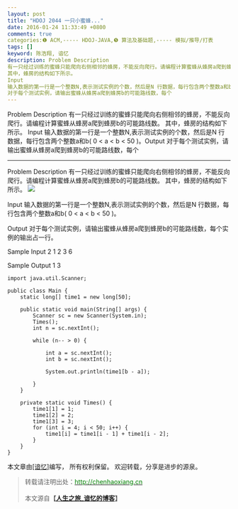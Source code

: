 ```yaml
---
layout: post
title: "HDOJ 2044 一只小蜜蜂..."
date: 2016-01-24 11:33:49 +0800
comments: true
categories:❶ ACM,----- HDOJ-JAVA,❺ 算法及基础题,----- 模拟/推导/打表
tags: []
keyword: 陈浩翔, 谙忆
description: Problem Description 
有一只经过训练的蜜蜂只能爬向右侧相邻的蜂房，不能反向爬行。请编程计算蜜蜂从蜂房a爬到蜂房b的可能路线数。 
其中，蜂房的结构如下所示。 
Input 
输入数据的第一行是一个整数N,表示测试实例的个数，然后是N 行数据，每行包含两个整数a和b( 0 < a < b < 50 )。Output 
对于每个测试实例，请输出蜜蜂从蜂房a爬到蜂房b的可能路线数，每个 
---
```



Problem Description 
有一只经过训练的蜜蜂只能爬向右侧相邻的蜂房，不能反向爬行。请编程计算蜜蜂从蜂房a爬到蜂房b的可能路线数。 
其中，蜂房的结构如下所示。 
Input 
输入数据的第一行是一个整数N,表示测试实例的个数，然后是N 行数据，每行包含两个整数a和b( 0 < a < b < 50 )。Output 
对于每个测试实例，请输出蜜蜂从蜂房a爬到蜂房b的可能路线数，每个
<!-- more -->
----------

Problem Description
有一只经过训练的蜜蜂只能爬向右侧相邻的蜂房，不能反向爬行。请编程计算蜜蜂从蜂房a爬到蜂房b的可能路线数。
其中，蜂房的结构如下所示。
![](http://img.blog.csdn.net/20160124233252856)


 

Input
输入数据的第一行是一个整数N,表示测试实例的个数，然后是N 行数据，每行包含两个整数a和b( 0 < a < b < 50 )。

 

Output
对于每个测试实例，请输出蜜蜂从蜂房a爬到蜂房b的可能路线数，每个实例的输出占一行。

 

Sample Input
2
1 2
3 6
 

Sample Output
1
3


```
import java.util.Scanner;

public class Main {
    static long[] time1 = new long[50];

    public static void main(String[] args) {
        Scanner sc = new Scanner(System.in);
        Times();
        int n = sc.nextInt();

        while (n-- > 0) {

            int a = sc.nextInt();
            int b = sc.nextInt();

            System.out.println(time1[b - a]);

        }
    }

    private static void Times() {
        time1[1] = 1;
        time1[2] = 2;
        time1[3] = 3;
        for (int i = 4; i < 50; i++) {
            time1[i] = time1[i - 1] + time1[i - 2];
        }
    }
}

```

本文章由<a href="http://chenhaoxiang.cn/">[谙忆]</a>编写， 所有权利保留。 
欢迎转载，分享是进步的源泉。
<blockquote cite='陈浩翔'>
<p background-color='#D3D3D3'>转载请注明出处：<a href='http://chenhaoxiang.cn'><font color="green">http://chenhaoxiang.cn</font></a><br><br>
本文源自<strong>【<a href='http://chenhaoxiang.cn' target='_blank'>人生之旅_谙忆的博客</a>】</strong></p>
</blockquote>
